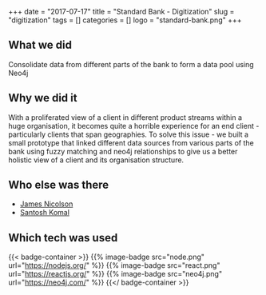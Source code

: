 +++ 
date = "2017-07-17"
title = "Standard Bank - Digitization"
slug = "digitization" 
tags = []
categories = []
logo = "standard-bank.png"
+++
## What we did
Consolidate data from different parts of the bank to form a data pool using Neo4j

## Why we did it
With a proliferated view of a client in different product streams within a huge organisation, it becomes quite a horrible experience for an end client - particularly clients that span geographies. To solve this issue - we built a small prototype that linked different data sources from various parts of the bank using fuzzy matching and neo4j relationships to give us a better holistic view of a client and its organisation structure. 

## Who else was there
* [James Nicolson](https://www.linkedin.com/in/james-nicolson-2aa982/)
* [Santosh Komal](https://www.linkedin.com/in/santosh-komal-b1ba9712/)

## Which tech was used

{{< badge-container >}}
  {{% image-badge src="node.png" url="https://nodejs.org/" %}}
  {{% image-badge src="react.png" url="https://reactjs.org/" %}}
  {{% image-badge src="neo4j.png" url="https://neo4j.com/" %}}
{{</ badge-container >}}